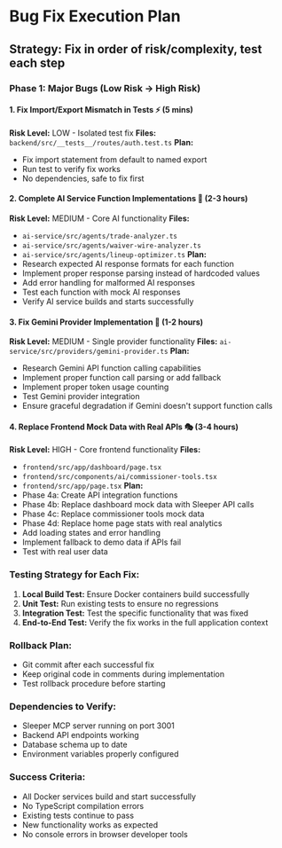 # Bug Fix Execution Plan

## Strategy: Fix in order of risk/complexity, test each step

### Phase 1: Major Bugs (Low Risk → High Risk)

#### 1. Fix Import/Export Mismatch in Tests ⚡ (5 mins)
**Risk Level:** LOW - Isolated test fix
**Files:** `backend/src/__tests__/routes/auth.test.ts`
**Plan:**
- Fix import statement from default to named export
- Run test to verify fix works
- No dependencies, safe to fix first

#### 2. Complete AI Service Function Implementations 🤖 (2-3 hours)
**Risk Level:** MEDIUM - Core AI functionality
**Files:** 
- `ai-service/src/agents/trade-analyzer.ts`
- `ai-service/src/agents/waiver-wire-analyzer.ts` 
- `ai-service/src/agents/lineup-optimizer.ts`
**Plan:**
- Research expected AI response formats for each function
- Implement proper response parsing instead of hardcoded values
- Add error handling for malformed AI responses
- Test each function with mock AI responses
- Verify AI service builds and starts successfully

#### 3. Fix Gemini Provider Implementation 🔮 (1-2 hours)  
**Risk Level:** MEDIUM - Single provider functionality
**Files:** `ai-service/src/providers/gemini-provider.ts`
**Plan:**
- Research Gemini API function calling capabilities
- Implement proper function call parsing or add fallback
- Implement proper token usage counting
- Test Gemini provider integration
- Ensure graceful degradation if Gemini doesn't support function calls

#### 4. Replace Frontend Mock Data with Real APIs 🎭 (3-4 hours)
**Risk Level:** HIGH - Core frontend functionality
**Files:**
- `frontend/src/app/dashboard/page.tsx`
- `frontend/src/components/ai/commissioner-tools.tsx`
- `frontend/src/app/page.tsx`
**Plan:**
- Phase 4a: Create API integration functions
- Phase 4b: Replace dashboard mock data with Sleeper API calls
- Phase 4c: Replace commissioner tools mock data
- Phase 4d: Replace home page stats with real analytics
- Add loading states and error handling
- Implement fallback to demo data if APIs fail
- Test with real user data

### Testing Strategy for Each Fix:

1. **Local Build Test:** Ensure Docker containers build successfully
2. **Unit Test:** Run existing tests to ensure no regressions  
3. **Integration Test:** Test the specific functionality that was fixed
4. **End-to-End Test:** Verify the fix works in the full application context

### Rollback Plan:
- Git commit after each successful fix
- Keep original code in comments during implementation
- Test rollback procedure before starting

### Dependencies to Verify:
- Sleeper MCP server running on port 3001
- Backend API endpoints working
- Database schema up to date
- Environment variables properly configured

### Success Criteria:
- All Docker services build and start successfully
- No TypeScript compilation errors
- Existing tests continue to pass
- New functionality works as expected
- No console errors in browser developer tools